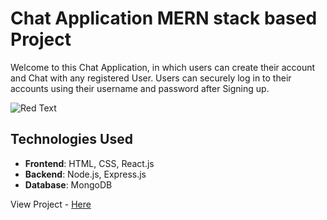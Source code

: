 # Chat Application MERN stack based Project

Welcome to this Chat Application, in which users can create their account and Chat with any registered User.
Users can securely log in to their accounts using their username and password after Signing up.

![Red Text](https://img.shields.io/badge/If_you_get_Dangerous_Site_warning,_just_click_on_details_and_proceed_with_unsafe_website.-red?style=flat-square)

## Technologies Used

- **Frontend**: HTML, CSS, React.js
- **Backend**: Node.js, Express.js
- **Database**: MongoDB

View Project - [Here](https://chat-application-frontend-ivory.vercel.app/)
